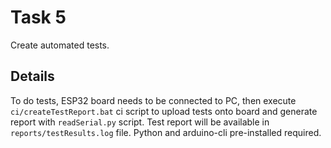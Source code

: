 # Task 5
Create automated tests.

## Details
To do tests, ESP32 board needs to be connected to PC, then execute `ci/createTestReport.bat` ci script to upload tests onto board and generate report with `readSerial.py` script.
Test report will be available in `reports/testResults.log` file.
Python and arduino-cli pre-installed required.